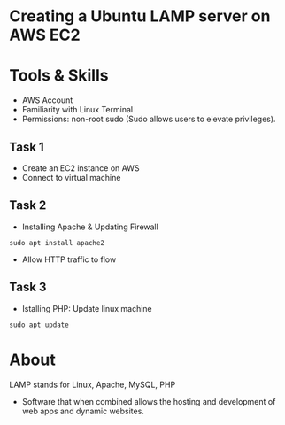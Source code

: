 # Creating a Ubuntu LAMP server on AWS EC2 

# Tools & Skills
- AWS Account 
- Familiarity with Linux Terminal
- Permissions: non-root sudo (Sudo allows users to elevate privileges). 

## Task 1 
- Create an EC2 instance on AWS 
- Connect to virtual machine 

## Task 2

- Installing Apache & Updating Firewall 
```
sudo apt install apache2
```
- Allow HTTP traffic to flow 

## Task 3
- Istalling PHP: Update linux machine 
```
sudo apt update
```

# About 
LAMP stands for Linux, Apache, MySQL, PHP 
- Software that when combined allows the hosting and development of web apps and dynamic websites. 
